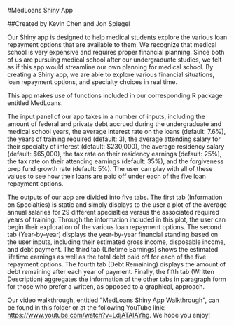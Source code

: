 #MedLoans Shiny App
    
##Created by Kevin Chen and Jon Spiegel

Our Shiny app is designed to help medical students explore the various loan repayment options that are available to them. We recognize that medical school is very expensive and requires proper financial planning. Since both of us are pursuing medical school after our undergraduate studies, we felt as if this app would streamline our own planning for medical school. By creating a Shiny app, we are able to explore various financial situations, loan repayment options, and specialty choices in real time.

This app makes use of functions included in our corresponding R package entitled MedLoans.

The input panel of our app takes in a number of inputs, including the amount of federal and private debt accrued during the undergraduate and medical school years, the average interest rate on the loans (default: 7.6%), the years of training required (default: 3), the average attending salary for their specialty of interest (default: $230,000), the average residency salary (default: $65,000), the tax rate on their residency earnings (default: 25%), the tax rate on their attending earnings (default: 35%), and the forgiveness prep fund growth rate (default: 5%). The user can play with all of these values to see how their loans are paid off under each of the five loan repayment options.

The outputs of our app are divided into five tabs. The first tab (Information on Specialties) is static and simply displays to the user a plot of the average annual salaries for 29 different specialties versus the associated required years of training. Through the information included in this plot, the user can begin their exploration of the various loan repayment options. The second tab (Year-by-year) displays the year-by-year financial standing based on the user inputs, including their estimated gross income, disposable income, and debt payment. The third tab (Lifetime Earnings) shows the estimated lifetime earnings as well as the total debt paid off for each of the five repayment options. The fourth tab (Debt Remaining) displays the amount of debt remaining after each year of payment. Finally, the fifth tab (Written Description) aggregates the information of the other tabs in paragraph form for those who prefer a written, as opposed to a graphical, approach.

Our video walkthrough, entitled "MedLoans Shiny App Walkthrough", can be found in this folder or at the following YouTube link: https://www.youtube.com/watch?v=LdjATAlAYhg. We hope you enjoy!
